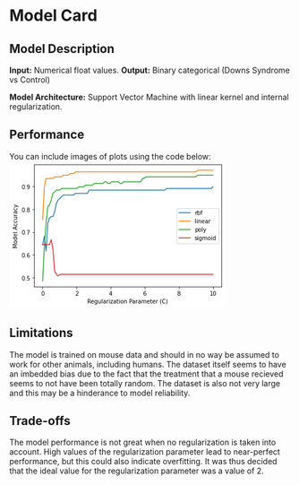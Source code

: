 # Model Card

## Model Description

**Input:** Numerical float values.
**Output:** Binary categorical (Downs Syndrome vs Control)

**Model Architecture:** Support Vector Machine with linear kernel and internal regularization.

## Performance
You can include images of plots using the code below:
![Screenshot](model_performance.png)

## Limitations
The model is trained on mouse data and should in no way be assumed to work for other animals, including humans. The dataset itself seems to have an imbedded bias due to the fact that the treatment that a mouse recieved seems to not have been totally random. The dataset is also not very large and this may be a hinderance to model reliability. 

## Trade-offs
The model performance is not great when no regularization is taken into account. High values of the regularization parameter lead to near-perfect performance, but this could also indicate overfitting. It was thus decided that the ideal value for the regularization parameter was a value of 2. 
